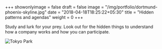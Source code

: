 +++
showonlyimage = false
draft = false
image = "/img/portfolio/dortmund-phoenix-skyline.jpg"
date = "2018-04-18T18:25:22+05:30"
title = "Hidden patterns and agendas"
weight = 0
+++

Study and lurk for your prey. Look out for the hidden things to understand how a company works and how you can participate.
<!--more-->

![Tokyo Park](/img/portfolio/dortmund-phoenix-skyline.jpg)